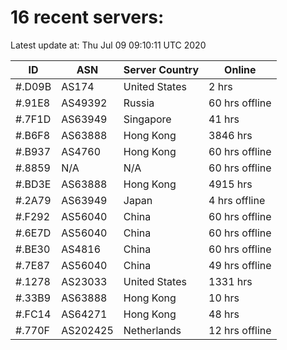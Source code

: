 # 16 recent servers:

Latest update at: Thu Jul 09 09:10:11 UTC 2020

| ID | ASN | Server Country | Online |
| -- | --- | -------------- | ------ |
| #.D09B | AS174 | United States | 2 hrs |
| #.91E8 | AS49392 | Russia | 60 hrs offline |
| #.7F1D | AS63949 | Singapore | 41 hrs |
| #.B6F8 | AS63888 | Hong Kong | 3846 hrs |
| #.B937 | AS4760 | Hong Kong | 60 hrs offline |
| #.8859 | N/A | N/A | 60 hrs offline |
| #.BD3E | AS63888 | Hong Kong | 4915 hrs |
| #.2A79 | AS63949 | Japan | 4 hrs offline |
| #.F292 | AS56040 | China | 60 hrs offline |
| #.6E7D | AS56040 | China | 60 hrs offline |
| #.BE30 | AS4816 | China | 60 hrs offline |
| #.7E87 | AS56040 | China | 49 hrs offline |
| #.1278 | AS23033 | United States | 1331 hrs |
| #.33B9 | AS63888 | Hong Kong | 10 hrs |
| #.FC14 | AS64271 | Hong Kong | 48 hrs |
| #.770F | AS202425 | Netherlands | 12 hrs offline |

